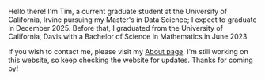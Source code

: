 Hello there! I'm Tim, a current graduate student at the University of California, Irvine pursuing my Master's in Data Science; I expect to graduate in December 2025. Before that, I graduated from the University of California, Davis with a Bachelor of Science in Mathematics in June 2023.

If you wish to contact me, please visit my [About page](https://timng-gnmit.github.io/About/contact.html). I'm still working on this website, so keep checking the website for updates. Thanks for coming by!
